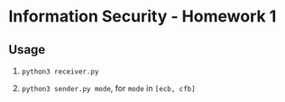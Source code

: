 # Information Security - Homework 1

## Usage

1. `python3 receiver.py`

2. `python3 sender.py mode`, for `mode` in `[ecb, cfb]`